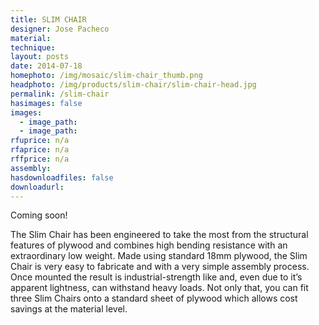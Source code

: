 ```yaml
---
title: SLIM CHAIR
designer: Jose Pacheco
material: 
technique: 
layout: posts
date: 2014-07-18
homephoto: /img/mosaic/slim-chair_thumb.png
headphoto: /img/products/slim-chair/slim-chair-head.jpg
permalink: /slim-chair
hasimages: false
images:  
  - image_path: 
  - image_path: 
rfuprice: n/a
rfaprice: n/a
rffprice: n/a
assembly: 
hasdownloadfiles: false
downloadurl:
---
```

Coming soon!

The Slim Chair has been engineered to take the most from the structural features of plywood and combines high bending resistance with an extraordinary low weight. Made using standard 18mm plywood, the Slim Chair is very easy to fabricate and with a very simple assembly process. Once mounted the result is industrial-strength like and, even due to it’s apparent lightness, can withstand heavy loads. Not only that, you can fit three Slim Chairs onto a standard sheet of plywood which allows cost savings at the material level.